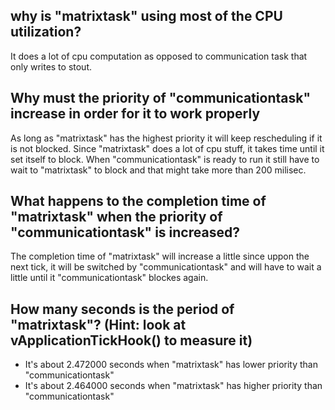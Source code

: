 ## why is "matrixtask" using most of the CPU utilization?
   It does a lot of cpu computation as opposed to communication task that only writes to stout.

   
## Why must the priority of "communicationtask" increase in order for it to work properly
   As long as "matrixtask" has the highest priority it will keep rescheduling if it is not blocked.
   Since "matrixtask" does a lot of cpu stuff, it takes time until it set itself to block.
   When "communicationtask" is ready to run it still have to wait to "matrixtask" to block and that might take more than 200 milisec.
   

## What happens to the completion time of "matrixtask" when the priority of "communicationtask" is increased?
   The completion time of "matrixtask" will increase a little since uppon the next tick, it will be switched by "communicationtask" and will have to wait a little until it "communicationtask" blockes again.


## How many seconds is the period of "matrixtask"? (Hint: look at vApplicationTickHook() to measure it)
* It's about 2.472000 seconds when "matrixtask" has lower priority than "communicationtask"
* It's about 2.464000 seconds when "matrixtask" has higher priority than "communicationtask"
